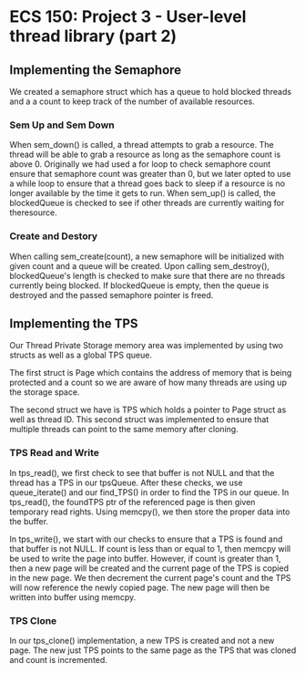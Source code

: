 # ECS 150: Project 3 - User-level thread library (part 2)

## Implementing the Semaphore

We created a semaphore struct which has a queue to hold blocked threads and a
a count to keep track of the number of available resources.

### Sem Up and Sem Down   

When sem_down() is called, a thread attempts to grab a resource. The thread will
be able to grab a resource as long as the semaphore count is above 0.
Originally we had used a for loop to check semaphore count ensure that semaphore
count was greater than 0, but we later opted to use a while loop to ensure that
a thread goes back to sleep if a resource is no longer available by the time it
gets to run. When sem_up() is called, the blockedQueue is checked to see if
other threads are currently waiting for theresource.

### Create and Destory

When calling sem_create(count), a new semaphore will be initialized with given
count and a queue will be created. Upon calling sem_destroy(), blockedQueue's
length is checked to make sure that there are no threads currently being
blocked. If blockedQueue is empty, then the queue is destroyed and the passed
semaphore pointer is freed.

## Implementing the TPS

Our Thread Private Storage memory area was implemented by using two structs as
well as a global TPS queue.

The first struct is Page which contains the address of memory that is being
protected and a count so we are aware of how many threads are using up the
storage space.

The second struct we have is TPS which holds a pointer to Page struct as well as
thread ID. This second struct was implemented to ensure that multiple threads
can point to the same memory after cloning.

### TPS Read and Write

In tps_read(), we first check to see that buffer is not NULL and
that the thread has a TPS in our tpsQueue. After these checks, we use
queue_iterate() and our find_TPS() in order to find the TPS in our queue. In
tps_read(), the foundTPS ptr of the referenced page is then given temporary read
rights. Using memcpy(), we then store the proper data into the buffer.

In tps_write(), we start with our checks to ensure that a TPS is found and
that buffer is not NULL. If count is less than or equal to 1, then memcpy will
be used to write the page into buffer. However, if count is greater than 1, then a
new page will be created and the current page of the TPS is copied in the new
page. We then decrement the current page's count and the TPS will now reference
the newly copied page. The new page will then be written into buffer using
memcpy.

### TPS Clone   

In our tps_clone() implementation, a new TPS is created and not a new page. The
new just TPS points to the same page as the TPS that was cloned and count is
incremented. 
